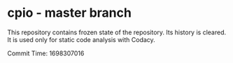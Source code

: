 # cpio - master branch

This repository contains frozen state of the repository.
Its history is cleared. It is used only for static code
analysis with Codacy.

Commit Time: 1698307016